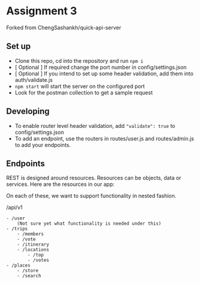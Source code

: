 # Assignment 3

Forked from ChengSashankh/quick-api-server

## Set up

- Clone this repo, cd into the repository and run `npm i`
- [ Optional ] If required change the port number in config/settings.json
- [ Optional ] If you intend to set up some header validation, add them into auth/validate.js
- `npm start` will start the server on the configured port
- Look for the postman collection to get a sample request

## Developing

- To enable router level header validation, add `"validate": true` to config/settings.json
- To add an endpoint, use the routers in routes/user.js and routes/admin.js to add your endpoints.

## Endpoints

REST is designed around resources. Resources can be objects, data or services. Here are the resources in our app:

On each of these, we want to support functionality in nested fashion. 

/api/v1

    - /user
        (Not sure yet what functionality is needed under this)
    - /trips
        - /members 
        - /vote
        - /itinerary
        - /locations
            - /top
            - /votes
    - /places
        - /store
        - /search






